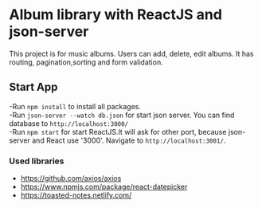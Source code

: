 # Album library with ReactJS and json-server

This project is for music albums. Users can add, delete, edit albums.
It has routing, pagination,sorting and form validation.

## Start App

-Run `npm install` to install all packages.
<br />
-Run `json-server --watch db.json` for start json server. You can find database to `http://localhost:3000/`
<br />
-Run `npm start` for start ReactJS.It will ask for other port, because json-server and React use '3000'. Navigate to `http://localhost:3001/`.

### Used libraries

- https://github.com/axios/axios
- https://www.npmjs.com/package/react-datepicker
- https://toasted-notes.netlify.com/
